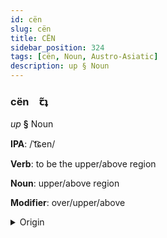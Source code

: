 ```yaml
---
id: cën
slug: cën
title: CËN
sidebar_position: 324
tags: [cën, Noun, Austro-Asiatic]
description: up § Noun
---
```


### cën&emsp;<span kind="abugida">ꞇ̃ʇ</span>

*up* **§** Noun

**IPA**: /ˈt͡ɕen/

**Verb**: to be the upper/above region

**Noun**: upper/above region

**Modifier**: over/upper/above

<details>
    <summary>Origin</summary>
    Vietnamese trên [t͡ɕen˧˧]<br/>
    <em>Austro-Asiatic Language Family</em>
</details>
